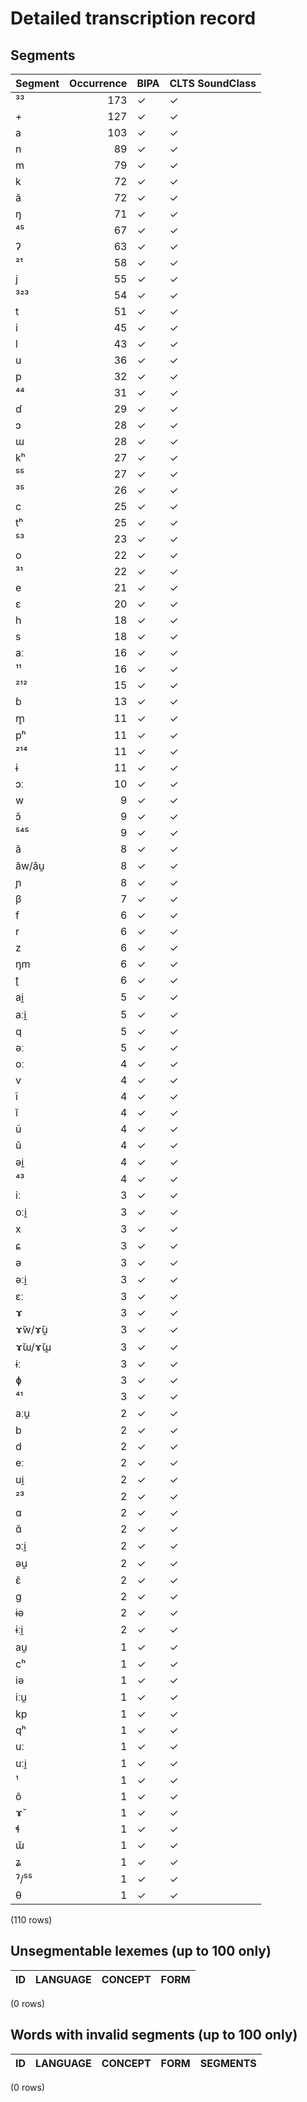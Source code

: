 
# Detailed transcription record

## Segments

| Segment | Occurrence | BIPA | CLTS SoundClass |
|:----------|-------------:|:-------|:------------------|
| ³³ | 173 | ✓ | ✓ |
| + | 127 | ✓ | ✓ |
| a | 103 | ✓ | ✓ |
| n | 89 | ✓ | ✓ |
| m | 79 | ✓ | ✓ |
| k | 72 | ✓ | ✓ |
| ă | 72 | ✓ | ✓ |
| ŋ | 71 | ✓ | ✓ |
| ⁴⁵ | 67 | ✓ | ✓ |
| ʔ | 63 | ✓ | ✓ |
| ²¹ | 58 | ✓ | ✓ |
| j | 55 | ✓ | ✓ |
| ³²³ | 54 | ✓ | ✓ |
| t | 51 | ✓ | ✓ |
| i | 45 | ✓ | ✓ |
| l | 43 | ✓ | ✓ |
| u | 36 | ✓ | ✓ |
| p | 32 | ✓ | ✓ |
| ⁴⁴ | 31 | ✓ | ✓ |
| ɗ | 29 | ✓ | ✓ |
| ɔ | 28 | ✓ | ✓ |
| ɯ | 28 | ✓ | ✓ |
| kʰ | 27 | ✓ | ✓ |
| ⁵⁵ | 27 | ✓ | ✓ |
| ³⁵ | 26 | ✓ | ✓ |
| c | 25 | ✓ | ✓ |
| tʰ | 25 | ✓ | ✓ |
| ⁵³ | 23 | ✓ | ✓ |
| o | 22 | ✓ | ✓ |
| ³¹ | 22 | ✓ | ✓ |
| e | 21 | ✓ | ✓ |
| ɛ | 20 | ✓ | ✓ |
| h | 18 | ✓ | ✓ |
| s | 18 | ✓ | ✓ |
| aː | 16 | ✓ | ✓ |
| ¹¹ | 16 | ✓ | ✓ |
| ²¹² | 15 | ✓ | ✓ |
| ɓ | 13 | ✓ | ✓ |
| m̥ | 11 | ✓ | ✓ |
| pʰ | 11 | ✓ | ✓ |
| ²¹⁴ | 11 | ✓ | ✓ |
| ɨ | 11 | ✓ | ✓ |
| ɔː | 10 | ✓ | ✓ |
| w | 9 | ✓ | ✓ |
| ɔ̆ | 9 | ✓ | ✓ |
| ⁵⁴⁵ | 9 | ✓ | ✓ |
| ã | 8 | ✓ | ✓ |
| ăw/ău̯ | 8 | ✓ | ✓ |
| ɲ | 8 | ✓ | ✓ |
| β | 7 | ✓ | ✓ |
| f | 6 | ✓ | ✓ |
| r | 6 | ✓ | ✓ |
| z | 6 | ✓ | ✓ |
| ŋm | 6 | ✓ | ✓ |
| ʈ | 6 | ✓ | ✓ |
| ai̯ | 5 | ✓ | ✓ |
| aːi̯ | 5 | ✓ | ✓ |
| q | 5 | ✓ | ✓ |
| əː | 5 | ✓ | ✓ |
| oː | 4 | ✓ | ✓ |
| v | 4 | ✓ | ✓ |
| ĩ | 4 | ✓ | ✓ |
| ĭ | 4 | ✓ | ✓ |
| ũ | 4 | ✓ | ✓ |
| ŭ | 4 | ✓ | ✓ |
| əi̯ | 4 | ✓ | ✓ |
| ⁴³ | 4 | ✓ | ✓ |
| iː | 3 | ✓ | ✓ |
| oːi̯ | 3 | ✓ | ✓ |
| x | 3 | ✓ | ✓ |
| ɕ | 3 | ✓ | ✓ |
| ə | 3 | ✓ | ✓ |
| əːi̯ | 3 | ✓ | ✓ |
| ɛː | 3 | ✓ | ✓ |
| ɤ | 3 | ✓ | ✓ |
| ɤ̆w/ɤ̆u̯ | 3 | ✓ | ✓ |
| ɤ̆ɯ/ɤ̆ɯ̯ | 3 | ✓ | ✓ |
| ɨː | 3 | ✓ | ✓ |
| ɸ | 3 | ✓ | ✓ |
| ⁴¹ | 3 | ✓ | ✓ |
| aːu̯ | 2 | ✓ | ✓ |
| b | 2 | ✓ | ✓ |
| d | 2 | ✓ | ✓ |
| eː | 2 | ✓ | ✓ |
| ui̯ | 2 | ✓ | ✓ |
| ²³ | 2 | ✓ | ✓ |
| ɑ | 2 | ✓ | ✓ |
| ɑ̆ | 2 | ✓ | ✓ |
| ɔːi̯ | 2 | ✓ | ✓ |
| əu̯ | 2 | ✓ | ✓ |
| ɛ̃ | 2 | ✓ | ✓ |
| ɡ | 2 | ✓ | ✓ |
| ɨə | 2 | ✓ | ✓ |
| ɨːi̯ | 2 | ✓ | ✓ |
| au̯ | 1 | ✓ | ✓ |
| cʰ | 1 | ✓ | ✓ |
| iə | 1 | ✓ | ✓ |
| iːu̯ | 1 | ✓ | ✓ |
| kp | 1 | ✓ | ✓ |
| qʰ | 1 | ✓ | ✓ |
| uː | 1 | ✓ | ✓ |
| uːi̯ | 1 | ✓ | ✓ |
| ¹ | 1 | ✓ | ✓ |
| õ | 1 | ✓ | ✓ |
| ɤ̆ | 1 | ✓ | ✓ |
| ɬ | 1 | ✓ | ✓ |
| ɯ̆ | 1 | ✓ | ✓ |
| ʑ | 1 | ✓ | ✓ |
| ˀ/⁵⁵ | 1 | ✓ | ✓ |
| θ | 1 | ✓ | ✓ |

(110 rows)



## Unsegmentable lexemes (up to 100 only)

| ID | LANGUAGE | CONCEPT | FORM |
|------|------------|-----------|--------|

(0 rows)



## Words with invalid segments (up to 100 only)

| ID | LANGUAGE | CONCEPT | FORM | SEGMENTS |
|------|------------|-----------|--------|------------|

(0 rows)


